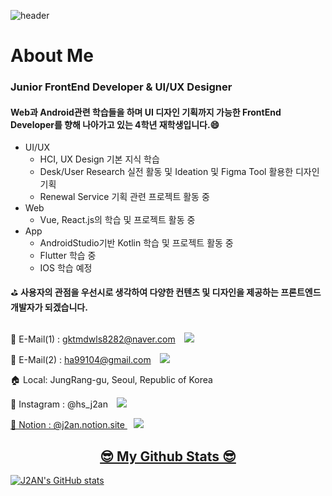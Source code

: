 
![header](https://capsule-render.vercel.app/api?type=waving&color=auto&height=230&section=header&text=J2AN's%20Github&fontSize=70&animation=fadeIn&fontAlignY=38&desc=Frontend%20Developer%20UI/UX%20Designer&descAlignY=51&descAlign=62)
# About Me

### Junior FrontEnd Developer & UI/UX Designer
#### Web과 Android관련 학습들을 하며 UI 디자인 기획까지 가능한 FrontEnd Developer를 향해 나아가고 있는 4학년 재학생입니다.😄
- UI/UX
  - HCI, UX Design 기본 지식 학습
  - Desk/User Research 실전 활동 및 Ideation 및 Figma Tool 활용한 디자인 기획
  - Renewal Service 기획 관련 프로젝트 활동 중
- Web
  - Vue, React.js의 학습 및 프로젝트 활동 중
- App
  - AndroidStudio기반 Kotlin 학습 및 프로젝트 활동 중
  - Flutter 학습 중
  - IOS 학습 예정

⛳ <b>사용자의 관점을 우선시로 생각하여 다양한 컨텐츠 및 디자인을 제공하는 프론트엔드 개발자가 되겠습니다.</b>
<br></br>

📧 E-Mail(1) : gktmdwls8282@naver.com
    <img 
	 src="https://img.shields.io/badge/NAVER-03C75A?style=for-the-badge&logo=Naver&logoColor=white"
	 style="height : auto; margin-left : 10px; margin-right : 10px;"/>
	 
📧 E-Mail(2) : ha99104@gmail.com
    <img 
	 src="https://img.shields.io/badge/GMAIL-EA4335?style=for-the-badge&logo=Gmail&logoColor=white"
	 style="height : auto; margin-left : 10px; margin-right : 10px;"/>

🏠 Local: JungRang-gu, Seoul, Republic of Korea

👦 Instagram : @hs_j2an <a href="https://www.instagram.com/hs_j2an/">
    <img 
        src="http://img.shields.io/badge/-Instagram-white?style=flat&logo=Instagram&link=https://www.instagram.com/hs_j2an/"
        style="height : auto; margin-left : 10px; margin-right : 10px;"/>

👦 Notion : @j2an.notion.site <a href="https://j2an.notion.site/Profile-364a1d26afe648cd899b1415024fd78d">
    <img 
        src="http://img.shields.io/badge/-Notion-000000?style=flat&logo=Notion&link=https://j2an.notion.site/Profile-364a1d26afe648cd899b1415024fd78d"
        style="height : auto; margin-left : 10px; margin-right : 10px;"/> 

<div align=center>
	<h2>😎 My Github Stats 😎</h2>
</div>
	
![J2AN's GitHub stats](https://github-readme-stats.vercel.app/api?username=j2an777&show_icons=true&theme=dracula)

<!--
**j2an777/j2an777** is a ✨ _special_ ✨ repository because its `README.md` (this file) appears on your GitHub profile.

Here are some ideas to get you started:

- 🔭 I’m currently working on ...
- 🌱 I’m currently learning ...
- 👯 I’m looking to collaborate on ...
- 🤔 I’m looking for help with ...
- 💬 Ask me about ...
- 📫 How to reach me: ...
- 😄 Pronouns: ...
- ⚡ Fun fact: ...
-->
